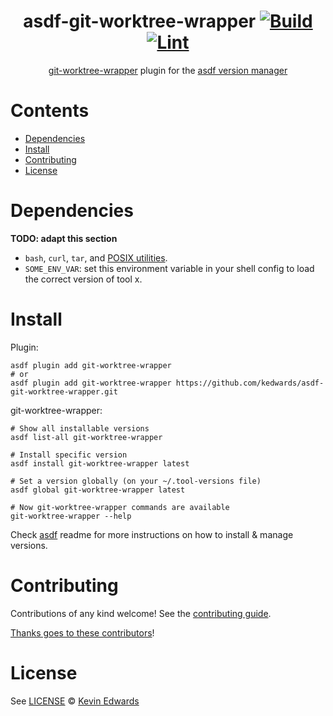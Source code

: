 <div align="center">

# asdf-git-worktree-wrapper [![Build](https://github.com/kedwards/asdf-git-worktree-wrapper/actions/workflows/build.yml/badge.svg)](https://github.com/kedwards/asdf-git-worktree-wrapper/actions/workflows/build.yml) [![Lint](https://github.com/kedwards/asdf-git-worktree-wrapper/actions/workflows/lint.yml/badge.svg)](https://github.com/kedwards/asdf-git-worktree-wrapper/actions/workflows/lint.yml)

[git-worktree-wrapper](https://github.com/kedwards/git-worktree-wrapper) plugin for the [asdf version manager](https://asdf-vm.com)

</div>

# Contents

- [Dependencies](#dependencies)
- [Install](#install)
- [Contributing](#contributing)
- [License](#license)

# Dependencies

**TODO: adapt this section**

- `bash`, `curl`, `tar`, and [POSIX utilities](https://pubs.opengroup.org/onlinepubs/9699919799/idx/utilities.html).
- `SOME_ENV_VAR`: set this environment variable in your shell config to load the correct version of tool x.

# Install

Plugin:

```shell
asdf plugin add git-worktree-wrapper
# or
asdf plugin add git-worktree-wrapper https://github.com/kedwards/asdf-git-worktree-wrapper.git
```

git-worktree-wrapper:

```shell
# Show all installable versions
asdf list-all git-worktree-wrapper

# Install specific version
asdf install git-worktree-wrapper latest

# Set a version globally (on your ~/.tool-versions file)
asdf global git-worktree-wrapper latest

# Now git-worktree-wrapper commands are available
git-worktree-wrapper --help
```

Check [asdf](https://github.com/asdf-vm/asdf) readme for more instructions on how to
install & manage versions.

# Contributing

Contributions of any kind welcome! See the [contributing guide](contributing.md).

[Thanks goes to these contributors](https://github.com/kedwards/asdf-git-worktree-wrapper/graphs/contributors)!

# License

See [LICENSE](LICENSE) © [Kevin Edwards](https://github.com/kedwards/)
